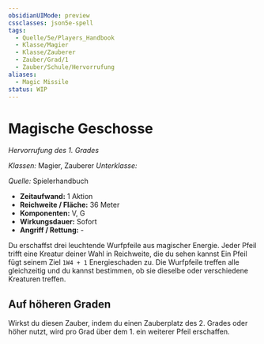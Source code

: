 ```yaml
---
obsidianUIMode: preview
cssclasses: json5e-spell
tags:
  - Quelle/5e/Players_Handbook
  - Klasse/Magier
  - Klasse/Zauberer
  - Zauber/Grad/1
  - Zauber/Schule/Hervorrufung
aliases:
  - Magic Missile
status: WIP
---
```

# Magische Geschosse
_Hervorrufung des 1. Grades_

_Klassen:_ Magier, Zauberer
_Unterklasse:_

_Quelle:_ Spielerhandbuch

- **Zeitaufwand:** 1 Aktion
- **Reichweite / Fläche:** 36 Meter
- **Komponenten:** V, G
- **Wirkungsdauer:** Sofort
- **Angriff / Rettung:** - 

Du erschaffst drei leuchtende Wurfpfeile aus magischer Energie. Jeder Pfeil trifft eine Kreatur deiner Wahl in Reichweite, die du sehen kannst Ein Pfeil fügt seinem Ziel `1W4 + 1` Energieschaden zu. Die Wurfpfeile treffen alle gleichzeitig und du kannst bestimmen, ob sie dieselbe oder verschiedene Kreaturen treffen.

## Auf höheren Graden

Wirkst du diesen Zauber, indem du einen Zauberplatz des 2. Grades oder höher nutzt, wird pro Grad über dem 1. ein weiterer Pfeil erschaffen.